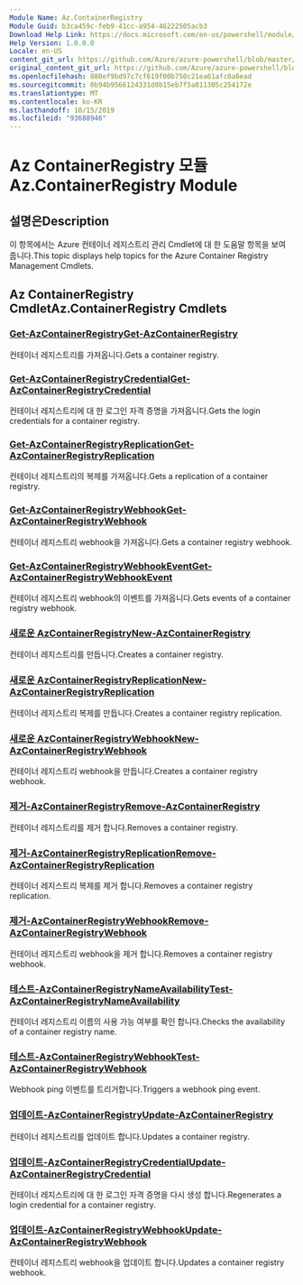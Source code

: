 ```yaml
---
Module Name: Az.ContainerRegistry
Module Guid: b3ca459c-feb9-41cc-a954-46222505acb3
Download Help Link: https://docs.microsoft.com/en-us/powershell/module/az.containerregistry
Help Version: 1.0.0.0
Locale: en-US
content_git_url: https://github.com/Azure/azure-powershell/blob/master/src/ContainerRegistry/ContainerRegistry/help/Az.ContainerRegistry.md
original_content_git_url: https://github.com/Azure/azure-powershell/blob/master/src/ContainerRegistry/ContainerRegistry/help/Az.ContainerRegistry.md
ms.openlocfilehash: 880ef9bd97c7cf619f00b750c21ea61afc0a6ead
ms.sourcegitcommit: 0b94b9566124331d0b15eb7f5a811305c254172e
ms.translationtype: MT
ms.contentlocale: ko-KR
ms.lasthandoff: 10/15/2019
ms.locfileid: "93688946"
---
```

# <span data-ttu-id="4e14d-101">Az ContainerRegistry 모듈</span><span class="sxs-lookup"><span data-stu-id="4e14d-101">Az.ContainerRegistry Module</span></span>
## <span data-ttu-id="4e14d-102">설명은</span><span class="sxs-lookup"><span data-stu-id="4e14d-102">Description</span></span>
<span data-ttu-id="4e14d-103">이 항목에서는 Azure 컨테이너 레지스트리 관리 Cmdlet에 대 한 도움말 항목을 보여 줍니다.</span><span class="sxs-lookup"><span data-stu-id="4e14d-103">This topic displays help topics for the Azure Container Registry Management Cmdlets.</span></span>

## <span data-ttu-id="4e14d-104">Az ContainerRegistry Cmdlet</span><span class="sxs-lookup"><span data-stu-id="4e14d-104">Az.ContainerRegistry Cmdlets</span></span>
### [<span data-ttu-id="4e14d-105">Get-AzContainerRegistry</span><span class="sxs-lookup"><span data-stu-id="4e14d-105">Get-AzContainerRegistry</span></span>](Get-AzContainerRegistry.md)
<span data-ttu-id="4e14d-106">컨테이너 레지스트리를 가져옵니다.</span><span class="sxs-lookup"><span data-stu-id="4e14d-106">Gets a container registry.</span></span>

### [<span data-ttu-id="4e14d-107">Get-AzContainerRegistryCredential</span><span class="sxs-lookup"><span data-stu-id="4e14d-107">Get-AzContainerRegistryCredential</span></span>](Get-AzContainerRegistryCredential.md)
<span data-ttu-id="4e14d-108">컨테이너 레지스트리에 대 한 로그인 자격 증명을 가져옵니다.</span><span class="sxs-lookup"><span data-stu-id="4e14d-108">Gets the login credentials for a container registry.</span></span>

### [<span data-ttu-id="4e14d-109">Get-AzContainerRegistryReplication</span><span class="sxs-lookup"><span data-stu-id="4e14d-109">Get-AzContainerRegistryReplication</span></span>](Get-AzContainerRegistryReplication.md)
<span data-ttu-id="4e14d-110">컨테이너 레지스트리의 복제를 가져옵니다.</span><span class="sxs-lookup"><span data-stu-id="4e14d-110">Gets a replication of a container registry.</span></span>

### [<span data-ttu-id="4e14d-111">Get-AzContainerRegistryWebhook</span><span class="sxs-lookup"><span data-stu-id="4e14d-111">Get-AzContainerRegistryWebhook</span></span>](Get-AzContainerRegistryWebhook.md)
<span data-ttu-id="4e14d-112">컨테이너 레지스트리 webhook을 가져옵니다.</span><span class="sxs-lookup"><span data-stu-id="4e14d-112">Gets a container registry webhook.</span></span>

### [<span data-ttu-id="4e14d-113">Get-AzContainerRegistryWebhookEvent</span><span class="sxs-lookup"><span data-stu-id="4e14d-113">Get-AzContainerRegistryWebhookEvent</span></span>](Get-AzContainerRegistryWebhookEvent.md)
<span data-ttu-id="4e14d-114">컨테이너 레지스트리 webhook의 이벤트를 가져옵니다.</span><span class="sxs-lookup"><span data-stu-id="4e14d-114">Gets events of a container registry webhook.</span></span>

### [<span data-ttu-id="4e14d-115">새로운 AzContainerRegistry</span><span class="sxs-lookup"><span data-stu-id="4e14d-115">New-AzContainerRegistry</span></span>](New-AzContainerRegistry.md)
<span data-ttu-id="4e14d-116">컨테이너 레지스트리를 만듭니다.</span><span class="sxs-lookup"><span data-stu-id="4e14d-116">Creates a container registry.</span></span>

### [<span data-ttu-id="4e14d-117">새로운 AzContainerRegistryReplication</span><span class="sxs-lookup"><span data-stu-id="4e14d-117">New-AzContainerRegistryReplication</span></span>](New-AzContainerRegistryReplication.md)
<span data-ttu-id="4e14d-118">컨테이너 레지스트리 복제를 만듭니다.</span><span class="sxs-lookup"><span data-stu-id="4e14d-118">Creates a container registry replication.</span></span>

### [<span data-ttu-id="4e14d-119">새로운 AzContainerRegistryWebhook</span><span class="sxs-lookup"><span data-stu-id="4e14d-119">New-AzContainerRegistryWebhook</span></span>](New-AzContainerRegistryWebhook.md)
<span data-ttu-id="4e14d-120">컨테이너 레지스트리 webhook을 만듭니다.</span><span class="sxs-lookup"><span data-stu-id="4e14d-120">Creates a container registry webhook.</span></span>

### [<span data-ttu-id="4e14d-121">제거-AzContainerRegistry</span><span class="sxs-lookup"><span data-stu-id="4e14d-121">Remove-AzContainerRegistry</span></span>](Remove-AzContainerRegistry.md)
<span data-ttu-id="4e14d-122">컨테이너 레지스트리를 제거 합니다.</span><span class="sxs-lookup"><span data-stu-id="4e14d-122">Removes a container registry.</span></span>

### [<span data-ttu-id="4e14d-123">제거-AzContainerRegistryReplication</span><span class="sxs-lookup"><span data-stu-id="4e14d-123">Remove-AzContainerRegistryReplication</span></span>](Remove-AzContainerRegistryReplication.md)
<span data-ttu-id="4e14d-124">컨테이너 레지스트리 복제를 제거 합니다.</span><span class="sxs-lookup"><span data-stu-id="4e14d-124">Removes a container registry replication.</span></span>

### [<span data-ttu-id="4e14d-125">제거-AzContainerRegistryWebhook</span><span class="sxs-lookup"><span data-stu-id="4e14d-125">Remove-AzContainerRegistryWebhook</span></span>](Remove-AzContainerRegistryWebhook.md)
<span data-ttu-id="4e14d-126">컨테이너 레지스트리 webhook을 제거 합니다.</span><span class="sxs-lookup"><span data-stu-id="4e14d-126">Removes a container registry webhook.</span></span>

### [<span data-ttu-id="4e14d-127">테스트-AzContainerRegistryNameAvailability</span><span class="sxs-lookup"><span data-stu-id="4e14d-127">Test-AzContainerRegistryNameAvailability</span></span>](Test-AzContainerRegistryNameAvailability.md)
<span data-ttu-id="4e14d-128">컨테이너 레지스트리 이름의 사용 가능 여부를 확인 합니다.</span><span class="sxs-lookup"><span data-stu-id="4e14d-128">Checks the availability of a container registry name.</span></span>

### [<span data-ttu-id="4e14d-129">테스트-AzContainerRegistryWebhook</span><span class="sxs-lookup"><span data-stu-id="4e14d-129">Test-AzContainerRegistryWebhook</span></span>](Test-AzContainerRegistryWebhook.md)
<span data-ttu-id="4e14d-130">Webhook ping 이벤트를 트리거합니다.</span><span class="sxs-lookup"><span data-stu-id="4e14d-130">Triggers a webhook ping event.</span></span>

### [<span data-ttu-id="4e14d-131">업데이트-AzContainerRegistry</span><span class="sxs-lookup"><span data-stu-id="4e14d-131">Update-AzContainerRegistry</span></span>](Update-AzContainerRegistry.md)
<span data-ttu-id="4e14d-132">컨테이너 레지스트리를 업데이트 합니다.</span><span class="sxs-lookup"><span data-stu-id="4e14d-132">Updates a container registry.</span></span>

### [<span data-ttu-id="4e14d-133">업데이트-AzContainerRegistryCredential</span><span class="sxs-lookup"><span data-stu-id="4e14d-133">Update-AzContainerRegistryCredential</span></span>](Update-AzContainerRegistryCredential.md)
<span data-ttu-id="4e14d-134">컨테이너 레지스트리에 대 한 로그인 자격 증명을 다시 생성 합니다.</span><span class="sxs-lookup"><span data-stu-id="4e14d-134">Regenerates a login credential for a container registry.</span></span>

### [<span data-ttu-id="4e14d-135">업데이트-AzContainerRegistryWebhook</span><span class="sxs-lookup"><span data-stu-id="4e14d-135">Update-AzContainerRegistryWebhook</span></span>](Update-AzContainerRegistryWebhook.md)
<span data-ttu-id="4e14d-136">컨테이너 레지스트리 webhook을 업데이트 합니다.</span><span class="sxs-lookup"><span data-stu-id="4e14d-136">Updates a container registry webhook.</span></span>

